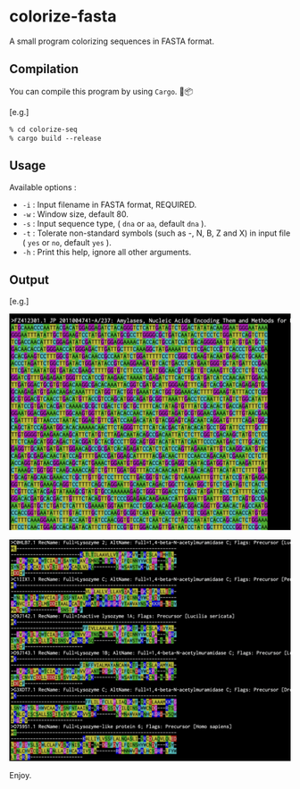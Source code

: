# colorize-fasta
A small program colorizing sequences in FASTA format.

## Compilation 

You can compile this program by using `Cargo`. 🦀📦 

[e.g.] 

``` 
% cd colorize-seq 
% cargo build --release
``` 

## Usage 

Available options : 

* `-i` : Input filename in FASTA format, REQUIRED. 
* `-w` : Window size, default 80. 
* `-s` : Input sequence type, ( `dna` or `aa`, default `dna` ). 
* `-t` : Tolerate non-standard symbols (such as -, N, B, Z and X) in input file ( `yes` or `no`, default `yes` ). 
* `-h` : Print this help, ignore all other arguments. 

## Output 

[e.g.] 

![Readme Img 1](./img/readme_image_1.png) 

![Readme Img 2](./img/readme_image_2.png) 

Enjoy. 
